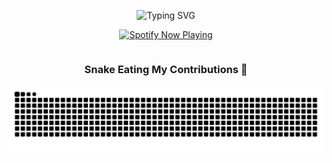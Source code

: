 <p align="center">
  <img src="https://readme-typing-svg.herokuapp.com?font=Fira+Code&size=32&pause=1000&color=00FFFF&center=true&vCenter=true&width=435&lines=Hey!+I'm+ataturkcu" alt="Typing SVG" />
</p>


<p align="center">
  <a href="https://open.spotify.com/user/" target="_blank">
    <img src="https://spotify-github-profile.kittinanx.com/api/view?uid=31ji2idtouadzghic5i2radgi2fm&cover_image=true&theme=novatorem&show_offline=true&background_color=121212&interchange=true&bar_color=53b14f&bar_color_cover=false" alt="Spotify Now Playing" />
  </a>
</p>


<div align="center">
<h3 style="display: inline-block">Snake Eating My Contributions 🐍</h3>


<picture>
  <source media="(prefers-color-scheme: dark)" srcset="https://raw.githubusercontent.com/ataturkcu/ataturkcu/output/github-contribution-grid-snake-dark.svg">
  <source media="(prefers-color-scheme: light)" srcset="https://raw.githubusercontent.com/ataturkcu/ataturkcu/output/github-contribution-grid-snake.svg">
  <img alt="github contribution grid snake animation" src="https://raw.githubusercontent.com/ataturkcu/ataturkcu/output/github-contribution-grid-snake.svg">
</picture>


</div>
